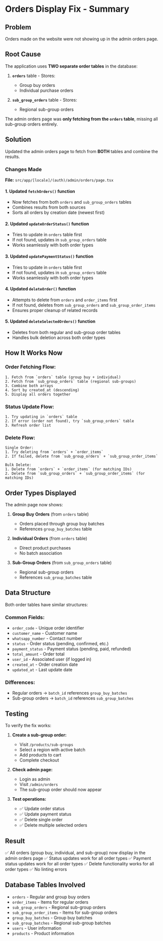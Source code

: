 # Orders Display Fix - Summary

## Problem
Orders made on the website were not showing up in the admin orders page.

## Root Cause
The application uses **TWO separate order tables** in the database:

1. **`orders`** table - Stores:
   - Group buy orders
   - Individual purchase orders

2. **`sub_group_orders`** table - Stores:
   - Regional sub-group orders

The admin orders page was **only fetching from the `orders` table**, missing all sub-group orders entirely.

## Solution
Updated the admin orders page to fetch from **BOTH** tables and combine the results.

### Changes Made

**File:** `src/app/[locale]/(auth)/admin/orders/page.tsx`

#### 1. Updated `fetchOrders()` function
- Now fetches from both `orders` and `sub_group_orders` tables
- Combines results from both sources
- Sorts all orders by creation date (newest first)

#### 2. Updated `updateOrderStatus()` function
- Tries to update in `orders` table first
- If not found, updates in `sub_group_orders` table
- Works seamlessly with both order types

#### 3. Updated `updatePaymentStatus()` function
- Tries to update in `orders` table first
- If not found, updates in `sub_group_orders` table
- Works seamlessly with both order types

#### 4. Updated `deleteOrder()` function
- Attempts to delete from `orders` and `order_items` first
- If not found, deletes from `sub_group_orders` and `sub_group_order_items`
- Ensures proper cleanup of related records

#### 5. Updated `deleteSelectedOrders()` function
- Deletes from both regular and sub-group order tables
- Handles bulk deletion across both order types

## How It Works Now

### Order Fetching Flow:
```
1. Fetch from `orders` table (group buy + individual)
2. Fetch from `sub_group_orders` table (regional sub-groups)
3. Combine both arrays
4. Sort by created_at (descending)
5. Display all orders together
```

### Status Update Flow:
```
1. Try updating in `orders` table
2. If error (order not found), try `sub_group_orders` table
3. Refresh order list
```

### Delete Flow:
```
Single Order:
1. Try deleting from `orders` + `order_items`
2. If failed, delete from `sub_group_orders` + `sub_group_order_items`

Bulk Delete:
1. Delete from `orders` + `order_items` (for matching IDs)
2. Delete from `sub_group_orders` + `sub_group_order_items` (for matching IDs)
```

## Order Types Displayed

The admin page now shows:

1. **Group Buy Orders** (from `orders` table)
   - Orders placed through group buy batches
   - References `group_buy_batches` table

2. **Individual Orders** (from `orders` table)
   - Direct product purchases
   - No batch association

3. **Sub-Group Orders** (from `sub_group_orders` table)
   - Regional sub-group orders
   - References `sub_group_batches` table

## Data Structure

Both order tables have similar structures:

### Common Fields:
- `order_code` - Unique order identifier
- `customer_name` - Customer name
- `whatsapp_number` - Contact number
- `status` - Order status (pending, confirmed, etc.)
- `payment_status` - Payment status (pending, paid, refunded)
- `total_amount` - Order total
- `user_id` - Associated user (if logged in)
- `created_at` - Order creation date
- `updated_at` - Last update date

### Differences:
- Regular orders → `batch_id` references `group_buy_batches`
- Sub-group orders → `batch_id` references `sub_group_batches`

## Testing

To verify the fix works:

1. **Create a sub-group order:**
   - Visit `/products/sub-groups`
   - Select a region with active batch
   - Add products to cart
   - Complete checkout

2. **Check admin page:**
   - Login as admin
   - Visit `/admin/orders`
   - The sub-group order should now appear

3. **Test operations:**
   - ✅ Update order status
   - ✅ Update payment status
   - ✅ Delete single order
   - ✅ Delete multiple selected orders

## Result

✅ All orders (group buy, individual, and sub-group) now display in the admin orders page
✅ Status updates work for all order types
✅ Payment status updates work for all order types
✅ Delete functionality works for all order types
✅ No linting errors

## Database Tables Involved

- `orders` - Regular and group buy orders
- `order_items` - Items for regular orders
- `sub_group_orders` - Regional sub-group orders
- `sub_group_order_items` - Items for sub-group orders
- `group_buy_batches` - Group buy batches
- `sub_group_batches` - Regional sub-group batches
- `users` - User information
- `products` - Product information

